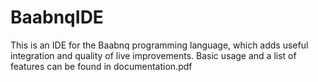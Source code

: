 # BaabnqIDE
This is an IDE for the Baabnq programming language,
which adds useful integration and quality of live improvements.
Basic usage and a list of features can be found in documentation.pdf